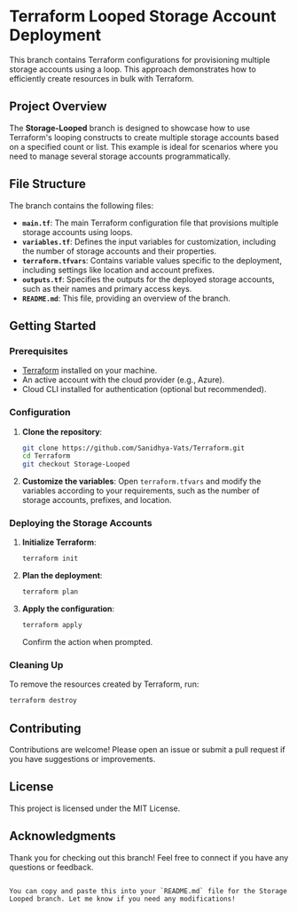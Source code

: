 
# Terraform Looped Storage Account Deployment

This branch contains Terraform configurations for provisioning multiple storage accounts using a loop. This approach demonstrates how to efficiently create resources in bulk with Terraform.

## Project Overview

The **Storage-Looped** branch is designed to showcase how to use Terraform's looping constructs to create multiple storage accounts based on a specified count or list. This example is ideal for scenarios where you need to manage several storage accounts programmatically.

## File Structure

The branch contains the following files:

- **`main.tf`**: The main Terraform configuration file that provisions multiple storage accounts using loops.
- **`variables.tf`**: Defines the input variables for customization, including the number of storage accounts and their properties.
- **`terraform.tfvars`**: Contains variable values specific to the deployment, including settings like location and account prefixes.
- **`outputs.tf`**: Specifies the outputs for the deployed storage accounts, such as their names and primary access keys.
- **`README.md`**: This file, providing an overview of the branch.

## Getting Started

### Prerequisites

- [Terraform](https://www.terraform.io/downloads.html) installed on your machine.
- An active account with the cloud provider (e.g., Azure).
- Cloud CLI installed for authentication (optional but recommended).

### Configuration

1. **Clone the repository**:
   ```bash
   git clone https://github.com/Sanidhya-Vats/Terraform.git
   cd Terraform
   git checkout Storage-Looped
   ```

2. **Customize the variables**:
   Open `terraform.tfvars` and modify the variables according to your requirements, such as the number of storage accounts, prefixes, and location.

### Deploying the Storage Accounts

1. **Initialize Terraform**:
   ```bash
   terraform init
   ```

2. **Plan the deployment**:
   ```bash
   terraform plan
   ```

3. **Apply the configuration**:
   ```bash
   terraform apply
   ```

   Confirm the action when prompted.

### Cleaning Up

To remove the resources created by Terraform, run:
```bash
terraform destroy
```

## Contributing

Contributions are welcome! Please open an issue or submit a pull request if you have suggestions or improvements.

## License

This project is licensed under the MIT License.

## Acknowledgments

Thank you for checking out this branch! Feel free to connect if you have any questions or feedback.
```

You can copy and paste this into your `README.md` file for the Storage Looped branch. Let me know if you need any modifications!
